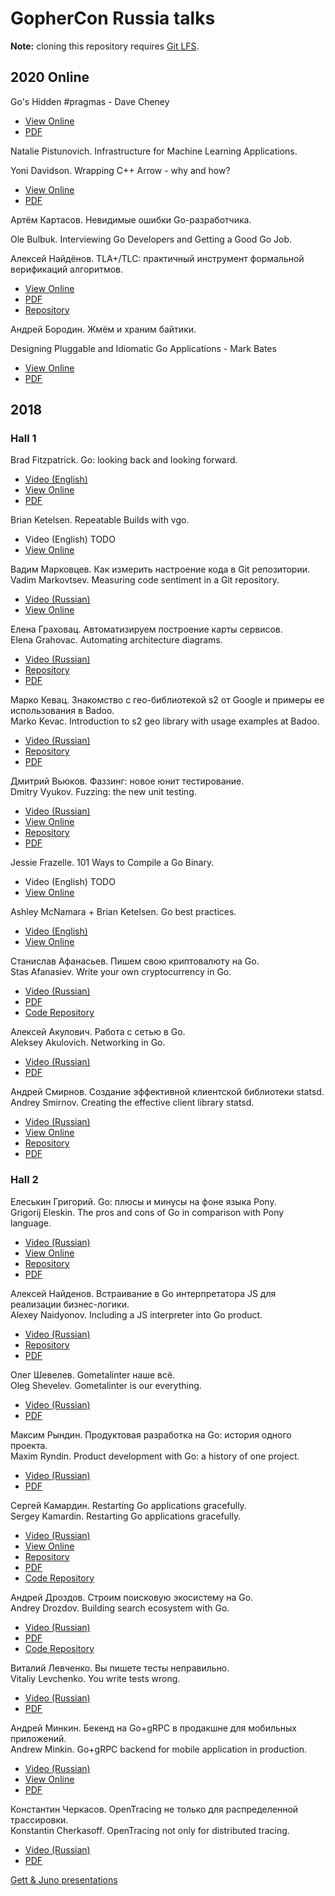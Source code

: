 # GopherCon Russia talks

**Note:** cloning this repository requires [Git LFS](https://git-lfs.github.com).

## 2020 Online

Go's Hidden #pragmas - Dave Cheney
  - [View Online](https://speakerdeck.com/gopherconrussia/gos-hidden-number-pragmas-dave-cheney)
  - [PDF](https://github.com/GopherConRu/talks/blob/master/2020/Go's%20Hidden%20Pragmas%20-%20Dave%20Cheney.pdf)

Natalie Pistunovich. Infrastructure for Machine Learning Applications.

Yoni Davidson. Wrapping C++ Arrow - why and how?
  - [View Online](https://speakerdeck.com/gopherconrussia/wrapping-c-plus-plus-arrow-why-and-how-yoni-davidson)
  - [PDF](https://github.com/GopherConRu/talks/blob/master/2020/Wrapping%20C%2B%2B%20Arrow%20Why%20and%20How%20-%20Yoni%20Davidson.pdf)

Артём Картасов. Невидимые ошибки Go-разработчика.

Ole Bulbuk. Interviewing Go Developers and Getting a Good Go Job.

Алексей Найдёнов. TLA+/TLC: практичный инструмент формальной верификаций алгоритмов.
  - [View Online](TODO)
  - [PDF](TODO)
  - [Repository](https://github.com/growler/gophercon-russia-2020-talk)

Андрей Бородин. Жмём и храним байтики.

Designing Pluggable and Idiomatic Go Applications - Mark Bates
  - [View Online](https://speakerdeck.com/gopherconrussia/designing-pluggable-idiomatic-go-applications-mark-bates)
  - [PDF](https://github.com/GopherConRu/talks/blob/master/2020/Designing%20Pluggable%20Idiomatic%20Go%20Applications%20-%20Mark%20Bates.pdf)

## 2018

### Hall 1

Brad Fitzpatrick. Go: looking back and looking forward.
  - [Video (English)](https://www.youtube.com/watch?v=ZCB-g2B4Y5A)
  - [View Online](https://docs.google.com/presentation/d/1DmyTABhGLvN0m2uHktvkP_uXop6-Xy5HPNovjDKJ83g/edit)
  - [PDF](https://github.com/GopherConRu/talks/blob/master/2018/Go%20-%20looking%20back%20and%20looking%20forward%20-%20Brad%20Fitzpatrick.pdf)

Brian Ketelsen. Repeatable Builds with vgo.
  - Video (English) TODO
  - [View Online](https://talks.bjk.fyi/bketelsen/gcru18-vgo?WT.mc_id=techsummitdc-twitter-brketels/)

Вадим Марковцев. Как измерить настроение кода в Git репозитории.<br/>
Vadim Markovtsev. Measuring code sentiment in a Git repository.
  - [Video (Russian)](https://www.youtube.com/watch?v=Vtm01cLWnAo)
  - [View Online](http://vmarkovtsev.github.io/gophercon-2018-moscow/#cover)

Елена Граховац. Автоматизируем построение карты сервисов.<br/>
Elena Grahovac. Automating architecture diagrams.
  - [Video (Russian)](https://www.youtube.com/watch?v=HK2dU26Fsto)
  - [Repository](https://github.com/rumyantseva/gophercon-ru-2018)
  - [PDF](https://github.com/GopherConRu/talks/blob/master/2018/Automating%20architecture%20diagrams%20-%20Elena%20Grahovac.pdf)

Марко Кевац. Знакомство с гео-библиотекой s2 от Google и примеры ее использования в Badoo.<br/>
Marko Kevac. Introduction to s2 geo library with usage examples at Badoo.
  - [Video (Russian)](https://www.youtube.com/watch?v=LHQN8lWPLw8)
  - [Repository](https://github.com/mkevac/gophercon-russia-2018)
  - [PDF](https://github.com/GopherConRu/talks/blob/master/2018/Introduction%20to%20s2%20geo%20library%20with%20usage%20examples%20at%20Badoo%20-%20Marko%20Kevac.pdf)

Дмитрий Вьюков. Фаззинг: новое юнит тестирование.<br/>
Dmitry Vyukov. Fuzzing: the new unit testing.
  - [Video (Russian)](https://www.youtube.com/watch?v=EJVp13f_aIs)
  - [View Online](https://talks.godoc.org/github.com/dvyukov/go-fuzz/slides/fuzzing.slide)
  - [Repository](https://github.com/dvyukov/go-fuzz/tree/master/slides)
  - [PDF](https://github.com/GopherConRu/talks/blob/master/2018/Fuzzing%20-%20the%20new%20unit%20testing%20-%20Dmitry%20Vyukov.pdf)

Jessie Frazelle. 101 Ways to Compile a Go Binary.
  - Video (English) TODO
  - [View Online](https://docs.google.com/presentation/d/1GPb_fGBvKBmsErmusfPGrt6px__Elj6JPwP_cLskjXk/edit)

Ashley McNamara + Brian Ketelsen. Go best practices.
  - [Video (English)](https://www.youtube.com/watch?v=MzTcsI6tn-0)
  - [View Online](https://talks.bjk.fyi/bketelsen/gcru18-best/)

Станислав Афанасьев. Пишем свою криптовалюту на Go.<br/>
Stas Afanasiev. Write your own cryptocurrency in Go.
  - [Video (Russian)](https://www.youtube.com/watch?v=72y2vFPpqHg)
  - [PDF](https://github.com/GopherConRu/talks/blob/master/2018/Write%20your%20own%20cryptocurrency%20in%20Go%20-%20Stas%20Afanasiev.pdf)
  - [Code Repository](https://github.com/superstas/gcoin)

Алексей Акулович. Работа с сетью в Go.<br/>
Aleksey Akulovich. Networking in Go.
  - [Video (Russian)](https://www.youtube.com/watch?v=p1ILhiq5Clw)
  - [PDF](https://github.com/GopherConRu/talks/blob/master/2018/Networking%20in%20Go%20-%20Aleksey%20Akulovich.pdf)

Андрей Смирнов. Создание эффективной клиентской библиотеки statsd.<br/>
Andrey Smirnov. Creating the effective client library statsd.
  - [Video (Russian)](https://www.youtube.com/watch?v=OBHK6YjIS1U)
  - [View Online](https://talks.godoc.org/github.com/smira/gopherconru2018/go-statsd.slide)
  - [Repository](https://github.com/smira/gopherconru2018)
  - [PDF](https://github.com/GopherConRu/talks/blob/master/2018/Creating%20the%20effective%20client%20library%20statsd%20-%20Andrey%20Smirnov.pdf)


### Hall 2

Елеськин Григорий. Go: плюсы и минусы на фоне языка Pony.<br/>
Grigorij Eleskin. The pros and cons of Go in comparison with Pony language.
  - [Video (Russian)](https://www.youtube.com/watch?v=UQAFOYyUBfE)
  - [View Online](https://talks.godoc.org/github.com/Nyarum/gopherconru-2018-talk/gophercon.slide)
  - [Repository](https://github.com/Nyarum/gopherconru-2018-talk)
  - [PDF](https://github.com/GopherConRu/talks/blob/master/2018/The%20pros%20and%20cons%20of%20Go%20in%20comparison%20with%20Pony%20language%20-%20Grigorij%20Eleskin.pdf)

Алексей Найденов. Встраивание в Go интерпретатора JS для реализации бизнес-логики.<br/>
Alexey Naidyonov. Including a JS interpreter into Go product.
  - [Video (Russian)](https://www.youtube.com/watch?v=Jr9eWm8hbKE)
  - [Repository](https://github.com/growler/gophercon-russia-2018-talk)
  - [PDF](https://github.com/GopherConRu/talks/blob/master/2018/Including%20a%20JS%20interpreter%20into%20Go%20product%20-%20Alexey%20Naidyonov.pdf)

Олег Шевелев. Gometalinter наше всё.<br/>
Oleg Shevelev. Gometalinter is our everything.
  - [Video (Russian)](https://www.youtube.com/watch?v=EoQZ1lcZWGM)
  - [PDF](https://github.com/GopherConRu/talks/blob/master/2018/Gometalinter%20is%20our%20everything%20-%20Oleg%20Shevelev.pdf)

Максим Рындин. Продуктовая разработка на Go: история одного проекта.<br/>
Maxim Ryndin. Product development with Go: a history of one project.
  - [Video (Russian)](https://www.youtube.com/watch?v=ppnnuDotxZM)
  - [PDF](https://github.com/GopherConRu/talks/blob/master/2018/Product%20development%20with%20Go%20-%20a%20history%20of%20one%20project%20-%20Maxim%20Ryndin.pdf)

Сергей Камардин. Restarting Go applications gracefully.<br/>
Sergey Kamardin. Restarting Go applications gracefully.
  - [Video (Russian)](https://www.youtube.com/watch?v=1v3RilVOTKM)
  - [View Online](https://talks.godoc.org/github.com/gobwas/gracefultalk/graceful.slide)
  - [Repository](https://github.com/gobwas/gracefultalk)
  - [PDF](https://github.com/GopherConRu/talks/blob/master/2018/Restarting%20Go%20applications%20gracefully%20-%20Sergey%20Kamardin.pdf)
  - [Code Repository](https://github.com/gobwas/graceful)

Андрей Дроздов. Строим поисковую экосистему на Go.<br/>
Andrey Drozdov. Building search ecosystem with Go.
  - [Video (Russian)](https://www.youtube.com/watch?v=gHrcCcZLm-c)
  - [PDF](https://github.com/GopherConRu/talks/blob/master/2018/Building%20search%20ecosystem%20with%20Go%20-%20Andrey%20Drozdov.pdf)
  - [Code Repository](https://github.com/Sulverus/gophercon)

Виталий Левченко. Вы пишете тесты неправильно.<br/>
Vitaliy Levchenko. You write tests wrong.
  - [Video (Russian)](https://www.youtube.com/watch?v=tXB08ovgEWI)
  - [PDF](https://github.com/GopherConRu/talks/blob/master/2018/You%20write%20tests%20wrong%20-%20Vitaliy%20Levchenko.pdf)

Андрей Минкин. Бекенд на Go+gRPC в продакшне для мобильных приложений.<br/>
Andrew Minkin. Go+gRPC backend for mobile application in production.
  - [Video (Russian)](https://www.youtube.com/watch?v=Sg89t3chSZM)
  - [View Online](https://www.slideshare.net/maddevs/grpc-91167163)
  - [PDF](https://github.com/GopherConRu/talks/blob/master/2018/Go%20gRPC%20backend%20for%20mobile%20application%20in%20production%20-%20Andrew%20Minkin.pdf)

Константин Черкасов. OpenTracing не только для распределенной трассировки.<br/>
Konstantin Cherkasoff. OpenTracing not only for distributed tracing.
  - [Video (Russian)](https://www.youtube.com/watch?v=nHgfJ943z2I)
  - [PDF](https://github.com/GopherConRu/talks/blob/master/2018/OpenTracing%20not%20only%20for%20distributed%20tracing%20-%20Konstantin%20Cherkasoff.pdf)

[Gett & Juno presentations](https://github.com/gettaxi/go-talks)
